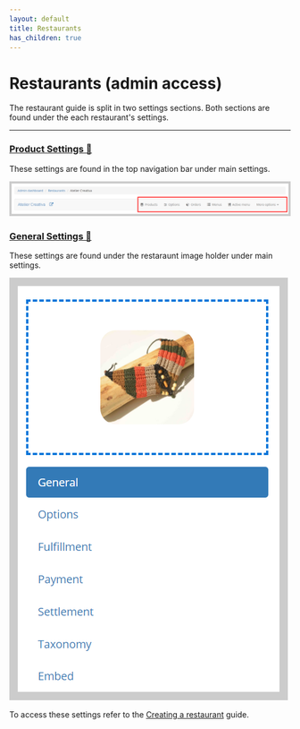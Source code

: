 ```yaml
---
layout: default
title: Restaurants
has_children: true
---
```


# Restaurants (admin access)

<div class="alert alert-info" role="alert">
The restaurant guide is split in two settings sections. Both sections are found under the each restaurant's settings.
</div>

* * *

### [Product Settings 🔗](restaurants/product-settings.md)

These settings are found in the top navigation bar under main settings.

![](/assets/images/productsettings.png)

### [General Settings 🔗](restaurants/general-settings.md)

These settings are found under the restaraunt image holder under main settings.

![](/assets/images/generalsettingsresto.png)

To access these settings refer to the [Creating a restaurant](restaurants/creating-a-restaurant.md) guide.

